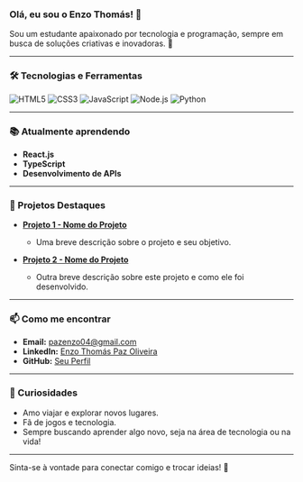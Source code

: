 ### Olá, eu sou o Enzo Thomás! 👋

Sou um estudante apaixonado por tecnologia e programação, sempre em busca de soluções criativas e inovadoras. 🚀

---

### 🛠 Tecnologias e Ferramentas

![HTML5](https://img.shields.io/badge/HTML5-E34F26?style=for-the-badge&logo=html5&logoColor=white)
![CSS3](https://img.shields.io/badge/CSS3-1572B6?style=for-the-badge&logo=css3&logoColor=white)
![JavaScript](https://img.shields.io/badge/JavaScript-F7DF1E?style=for-the-badge&logo=javascript&logoColor=black)
![Node.js](https://img.shields.io/badge/Node.js-339933?style=for-the-badge&logo=nodedotjs&logoColor=white)
![Python](https://img.shields.io/badge/Python-3776AB?style=for-the-badge&logo=python&logoColor=white)

---

### 📚 Atualmente aprendendo

- **React.js**
- **TypeScript**
- **Desenvolvimento de APIs**

---

### 🌟 Projetos Destaques

- **[Projeto 1 - Nome do Projeto](#)**
  - Uma breve descrição sobre o projeto e seu objetivo.

- **[Projeto 2 - Nome do Projeto](#)**
  - Outra breve descrição sobre este projeto e como ele foi desenvolvido.

---


### 📫 Como me encontrar

- **Email:** [pazenzo04@gmail.com](mailto:pazenzo04@gmail.com)
- **LinkedIn:** [Enzo Thomás Paz Oliveira](https://www.linkedin.com/in/enzo-thom%C3%A1s-paz-oliveira-261666239/)
- **GitHub:** [Seu Perfil](#)

---

### 🎲 Curiosidades

- Amo viajar e explorar novos lugares.
- Fã de jogos e tecnologia.
- Sempre buscando aprender algo novo, seja na área de tecnologia ou na vida!

---

Sinta-se à vontade para conectar comigo e trocar ideias! 💬

